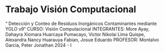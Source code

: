 # Trabajo Visión Computacional
“ Detección y Conteo de Residuos Inorgánicos Contaminantes mediante YOLO v9“
CURSO:
Visión Computacional
INTEGRANTES:
More Ayay, Dahayra Xiomara
Huarcaya Pumacayo, Victor Nikolai
Lima Quispe, Alexandra Nancy
Huarauya Fabian, Josue Eduardo
PROFESOR:
Montalvo Garcia, Peter Jonathan
2024 - I
